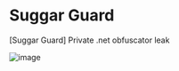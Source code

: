 # Suggar Guard

[Suggar Guard] Private .net obfuscator leak


![image](https://user-images.githubusercontent.com/66917888/151652519-12dafadd-291a-4223-b2fc-d1acf7f7ec52.png)
